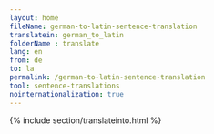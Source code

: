 ```yaml
---
layout: home
fileName: german-to-latin-sentence-translation
translatein: german_to_latin
folderName : translate
lang: en
from: de
to: la
permalink: /german-to-latin-sentence-translation
tool: sentence-translations
nointernationalization: true
---
```

{% include section/translateinto.html %}
